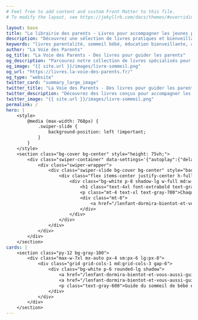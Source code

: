 ```yaml
---
# Feel free to add content and custom Front Matter to this file.
# To modify the layout, see https://jekyllrb.com/docs/themes/#overriding-theme-defaults

layout: base
title: "La librairie des parents - Livres pour accompagner les jeunes parents"
description: "Découvrez une sélection de livres pratiques et bienveillants pour accompagner les jeunes parents dans le sommeil, l’éducation et le bien-être de leur enfant."
keywords: "livres parentalité, sommeil bébé, éducation bienveillante, accompagnement parental, guides pratiques, jeunes parents, relation parent-enfant"
author: "La Voie des Parents"
og_title: "La Voie des Parents - Des livres pour guider les parents"
og_description: "Parcourez notre collection de livres spécialisés pour aider les parents à mieux comprendre et accompagner leurs enfants, du sommeil à l’éducation."
og_image: "{{ site.url }}/images/livre-sommeil.png"
og_url: "https://livres.la-voie-des-parents.fr/"
og_type: "website"
twitter_card: "summary_large_image"
twitter_title: "La Voie des Parents - Des livres pour guider les parents"
twitter_description: "Découvrez des livres conçus pour accompagner les parents dans les défis du quotidien : sommeil, éducation, bien-être et parentalité."
twitter_image: "{{ site.url }}/images/livre-sommeil.png"
permalink: /
hero: |
    <style>
        @media (max-width: 768px) {
            .swiper-slide {
                background-position: left !important;
            }
        }
    </style>
    <section class="bg-cover bg-center" style="height: 75vh;">
        <div class="swiper-container" data-settings='{"autoplay":{"delay":3000,"pauseOnMouseEnter":true,"disableOnInteraction":false},"speed":2500,"direction":"horizontal","autoHeight":"","loop":true,"centeredSlides":true,"spaceBetween":0,"slidesPerView":1,"slidesPerGroup":1,"effect":"slide","coverflowEffect":{"rotate":30,"slideShadows":false,"depth":100,"stretch":50,"modifier":1},"fadeEffect":{"crossFade":true},"zoom":"","navigation":{"nextEl":".swiper-button-next","prevEl":".swiper-button-prev"},"pagination":{"type":"bullets","clickable":true,"dynamicBullets":false,"el":".swiper-pagination"},"pauseOnHover":"1","watchSlidesProgress":true,"watchSlidesVisibility":true}'>
            <div class="swiper-wrapper">
                <div class="swiper-slide bg-cover bg-center" style="background-image: url('images/index-hero-bg10.jpg');  background-size: cover; background-position: center; background-repeat: no-repeat; height: 100vh;">
                    <div class="flex items-center justify-center h-full w-full md:w-1/3 md:ml-10">
                        <div class="bg-white p-8 shadow-lg w-full md:w-auto">
                            <h1 class="text-4xl font-extrabold text-gray-900">La Librairie<br>Des<br>Parents</h1>
                            <p class="mt-4 text-xl text-gray-700">Chaque mois, Coralie, co-fondatrice de <a href="https://www.la-voie-des-parents.fr" class="text-indigo-600 hover:text-indigo-400">la voie des parents</a> (et lectrice assidue en chef) choisie un livre qui met les parents au centre de l'histoire.</p>
                            <div class="mt-8">
                                <a href="/lenfant-dormira-bientot-et-vous-aussi-guide-du-sommeil.html" class="inline-block bg-indigo-600 text-white px-8 py-3 rounded-md text-lg font-medium hover:bg-indigo-700">Notre livre sur le sommeil de l'enfant</a>
                            </div>
                        </div>
                    </div>    
                </div>
            </div>
        </div>
    </section>
cards: |
    <section class="py-12 bg-gray-100">
        <div class="max-w-7xl mx-auto px-4 sm:px-6 lg:px-8">
            <div class="grid grid-cols-1 md:grid-cols-3 gap-6">
                <div class="bg-white p-6 rounded-lg shadow">
                    <a href="/lenfant-dormira-bientot-et-vous-aussi-guide-du-sommeil.html"><img class="h-60 w-full object-cover rounded mb-4" src="images/livre-sommeil.png" alt="Carte 1"></a>
                    <a href="/lenfant-dormira-bientot-et-vous-aussi-guide-du-sommeil.html"><h2 class="text-2xl font-bold mb-2">L'enfant dormira bientôt, et vous aussi !</h2></a>
                    <p class="text-gray-600">Guide du sommeil de bébé et de l'enfant</p>
                </div>
            </div>
        </div>
    </section>
---
```

